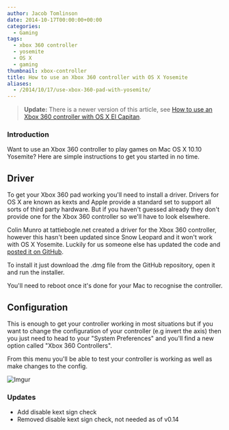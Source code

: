 ```yaml
---
author: Jacob Tomlinson
date: 2014-10-17T00:00:00+00:00
categories:
  - Gaming
tags:
  - xbox 360 controller
  - yosemite
  - OS X
  - gaming
thumbnail: xbox-controller
title: How to use an Xbox 360 controller with OS X Yosemite
aliases:
  - /2014/10/17/use-xbox-360-pad-with-yosemite/
---
```



> __Update:__ There is a newer version of this article, see [How to use an Xbox 360 controller with OS X El Capitan](/gaming/2016/02/24/use-xbox-360-pad-with-el-capitan/).

### Introduction

Want to use an Xbox 360 controller to play games on Mac OS X 10.10 Yosemite? Here are
simple instructions to get you started in no time.

## Driver

To get your Xbox 360 pad working you'll need to install a driver. Drivers for OS X
are known as kexts and Apple provide a standard set to support all sorts of third
party hardware. But if you haven't guessed already they don't provide one for
the Xbox 360 controller so we'll have to look elsewhere.

Colin Munro at tattiebogle.net created a driver for the Xbox 360 controller,
however this hasn't been updated since Snow Leopard and it won't work with
OS X Yosemite. Luckily for us someone else has updated the code and [posted it on
GitHub](https://github.com/d235j/360Controller/releases).

To install it just download the .dmg file from the GitHub repository, open it
and run the installer.

You'll need to reboot once it's done for your Mac to recognise the controller.

## Configuration

This is enough to get your controller working in most situations but if you
want to change the configuration of your controller (e.g invert the axis) then
you just need to head to your "System Preferences" and you'll find a new option
called "Xbox 360 Controllers".

From this menu you'll be able to test your controller is working as well as
make changes to the config.

![Imgur](http://i.imgur.com/ikYGruw.png)

### Updates
 * Add disable kext sign check
 * Removed disable kext sign check, not needed as of v0.14
